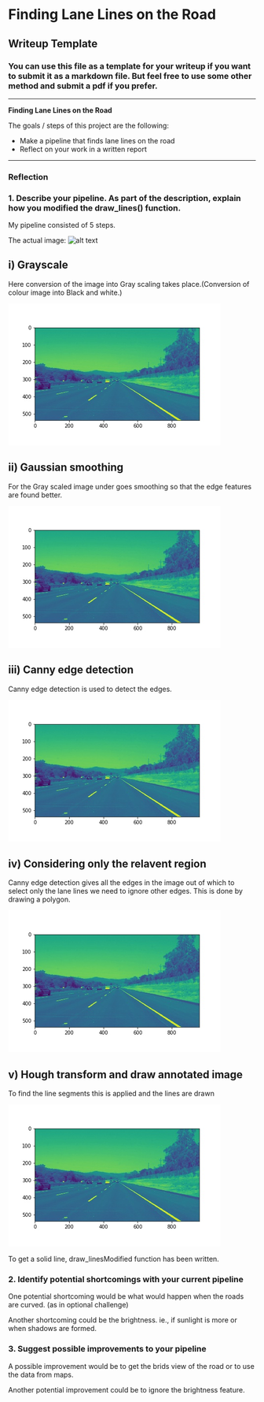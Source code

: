 # **Finding Lane Lines on the Road** 

## Writeup Template

### You can use this file as a template for your writeup if you want to submit it as a markdown file. But feel free to use some other method and submit a pdf if you prefer.

---

**Finding Lane Lines on the Road**

The goals / steps of this project are the following:
* Make a pipeline that finds lane lines on the road
* Reflect on your work in a written report


[//]: # (Image References)

[image1]: ./examples/grayscale.jpg "Grayscale"

[image2]: test_images/solidWhiteRight.jpg
[image3]: ./grayscale.jpg
[image4]: ./gaussian_blur.jpg
[image5]: ./canny.jpg
[image6]: ./result.jpg

---

### Reflection

### 1. Describe your pipeline. As part of the description, explain how you modified the draw_lines() function.


My pipeline consisted of 5 steps.

The actual image:
![alt text][image2]

## i) Grayscale

Here conversion of the image into Gray scaling takes place.(Conversion of colour image into Black and white.)

![alt text][image3]

## ii) Gaussian smoothing

For the Gray scaled image under goes smoothing so that the edge features are found better.

![alt text][image3]

## iii) Canny edge detection

Canny edge detection is used to detect the edges.

![alt text][image3]

## iv) Considering only the relavent region

Canny edge detection gives all the edges in the image out of which to select only the lane lines we need to ignore other edges. This is done by drawing a polygon. 

![alt text][image3]

## v) Hough transform and draw annotated image

To find the line segments this is applied and the lines are drawn 

![alt text][image3]

To get a solid line, draw_linesModified function has been written.



### 2. Identify potential shortcomings with your current pipeline



One potential shortcoming would be what would happen when the roads are curved. (as in optional challenge)

Another shortcoming could be the brightness. ie., if sunlight is more or when shadows are formed.


### 3. Suggest possible improvements to your pipeline

A possible improvement would be to get the brids view of the road or to use the data from maps.

Another potential improvement could be to ignore the brightness feature.
